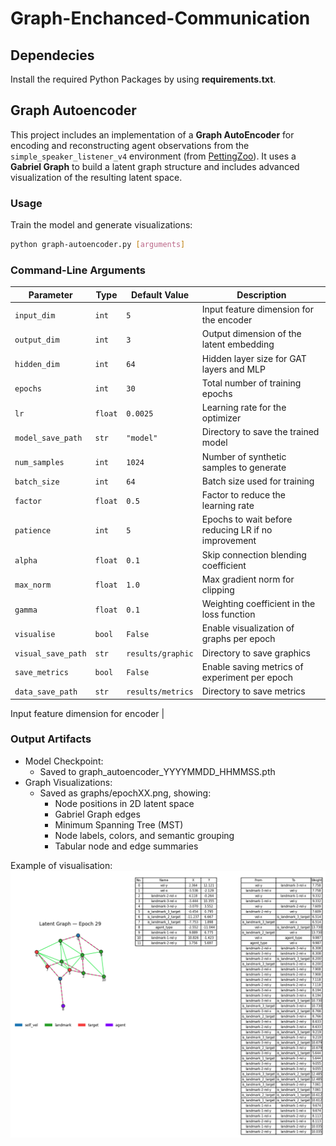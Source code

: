 # Graph-Enchanced-Communication

## Dependecies

Install the required Python Packages by using **requirements.txt**.
 
## Graph Autoencoder

This project includes an implementation of a **Graph AutoEncoder** for encoding and reconstructing agent observations from the `simple_speaker_listener_v4` environment (from [PettingZoo](https://www.pettingzoo.ml/)). It uses a **Gabriel Graph** to build a latent graph structure and includes advanced visualization of the resulting latent space.

### Usage

Train the model and generate visualizations:
```bash
python graph-autoencoder.py [arguments]
```

### Command-Line Arguments

| Parameter          | Type    | Default Value     | Description                                         |
|--------------------|---------|-------------------|-----------------------------------------------------|
| `input_dim`        | `int`   | `5`               | Input feature dimension for the encoder             |
| `output_dim`       | `int`   | `3`               | Output dimension of the latent embedding            |
| `hidden_dim`       | `int`   | `64`              | Hidden layer size for GAT layers and MLP            |
| `epochs`           | `int`   | `30`              | Total number of training epochs                     |
| `lr`               | `float` | `0.0025`          | Learning rate for the optimizer                     |
| `model_save_path`  | `str`   | `"model"`         | Directory to save the trained model                 |
| `num_samples`      | `int`   | `1024`            | Number of synthetic samples to generate             |
| `batch_size`       | `int`   | `64`              | Batch size used for training                        |
| `factor`           | `float` | `0.5`             | Factor to reduce the learning rate                  |
| `patience`         | `int`   | `5`               | Epochs to wait before reducing LR if no improvement |
| `alpha`            | `float` | `0.1`             | Skip connection blending coefficient                |
| `max_norm`         | `float` | `1.0`             | Max gradient norm for clipping                      |
| `gamma`            | `float` | `0.1`             | Weighting coefficient in the loss function          |
| `visualise`        | `bool`  | `False`           | Enable visualization of graphs per epoch            |
| `visual_save_path` | `str`   | `results/graphic` | Directory to save graphics                          |
| `save_metrics`     | `bool`  | `False`           | Enable saving metrics of experiment per epoch       |
| `data_save_path`   | `str`   | `results/metrics` | Directory to save metrics                           |

Input feature dimension for encoder       | 
### Output Artifacts

- Model Checkpoint:
  - Saved to graph_autoencoder_YYYYMMDD_HHMMSS.pth
- Graph Visualizations:
  - Saved as graphs/epochXX.png, showing:
    - Node positions in 2D latent space 
    - Gabriel Graph edges 
    - Minimum Spanning Tree (MST)
    - Node labels, colors, and semantic grouping 
    - Tabular node and edge summaries

Example of visualisation:
![epoch.png](./resources/epoch-example.png)